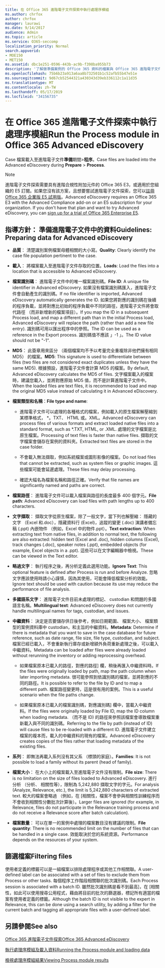 ```yaml
---
title: 在 Office 365 進階電子文件探索中執行處理序模組
ms.author: chrfox
author: chrfox
manager: laurawi
ms.date: 9/14/2017
audience: Admin
ms.topic: article
ms.service: O365-seccomp
localization_priority: Normal
search.appverid:
- MOE150
- MET150
ms.assetid: dbc1e251-0596-443b-ac9b-f398ba955b73
description: '了解做準備案例的 Office 365 資料的檔案與 Office 365 進階電子文件探索分析的準則。  '
ms.openlocfilehash: 75b6b23a913a6aa8b732501b1c52afb55b47e51e
ms.sourcegitcommit: 9d67cb52544321a430343d39eb336112c1a11d35
ms.translationtype: MT
ms.contentlocale: zh-TW
ms.lasthandoff: 05/17/2019
ms.locfileid: "34156735"
---
```

# <a name="run-the-process-module-in-office-365-advanced-ediscovery"></a><span data-ttu-id="e8489-103">在 Office 365 進階電子文件探索中執行處理序模組</span><span class="sxs-lookup"><span data-stu-id="e8489-103">Run the Process module in Office 365 Advanced eDiscovery</span></span>

<span data-ttu-id="e8489-104">Case 檔案載入至進階電子文件**準備**期間\>**程序**。</span><span class="sxs-lookup"><span data-stu-id="e8489-104">Case files are loaded into the Advanced eDiscovery during **Prepare** \> **Process**.</span></span> 
  
> [!NOTE]
> <span data-ttu-id="e8489-p101">進階電子文件探索需要具有進階合規性附加元件的 Office 365 E3，或適用於您組織的 E5 訂閱。如果您沒有該方案，且想要嘗試進階電子文件探索，您可以[註冊 Office 365 企業版 E5 試用版](https://go.microsoft.com/fwlink/p/?LinkID=698279)。</span><span class="sxs-lookup"><span data-stu-id="e8489-p101">Advanced eDiscovery requires an Office 365 E3 with the Advanced Compliance add-on or an E5 subscription for your organization. If you don't have that plan and want to try Advanced eDiscovery, you can [sign up for a trial of Office 365 Enterprise E5](https://go.microsoft.com/fwlink/p/?LinkID=698279).</span></span> 
  
## <a name="guidelines-preparing-data-for-advanced-ediscovery"></a><span data-ttu-id="e8489-107">指導方針： 準備進階電子文件中的資料</span><span class="sxs-lookup"><span data-stu-id="e8489-107">Guidelines: Preparing data for Advanced eDiscovery</span></span>

- <span data-ttu-id="e8489-108">**品質**： 清楚識別案例檔案母體相關的大小寫。</span><span class="sxs-lookup"><span data-stu-id="e8489-108">**Quality**: Clearly identify the case file population pertinent to the case.</span></span>
    
- <span data-ttu-id="e8489-109">**載入**： 將檔案載入至進階電子文件存取的位置。</span><span class="sxs-lookup"><span data-stu-id="e8489-109">**Loads**: Load the files into a location that is accessible to Advanced eDiscovery.</span></span>
    
- <span data-ttu-id="e8489-110">**檔案識別碼**： 進階電子文件中的唯一檔案識別碼。</span><span class="sxs-lookup"><span data-stu-id="e8489-110">**File ID**: A unique file identifier in Advanced eDiscovery.</span></span> <span data-ttu-id="e8489-111">如果沒有檔案識別碼匯入，進階電子文件會自動產生的識別碼。</span><span class="sxs-lookup"><span data-stu-id="e8489-111">If no file identifier is imported, Advanced eDiscovery automatically generates the ID.</span></span> <span data-ttu-id="e8489-112">如果您將對應的識別碼在後續的程序負載，並將對應比初始的程序負載中不同的路徑，進階電子文件將會取代路徑 （而非新增新的檔案項目）。</span><span class="sxs-lookup"><span data-stu-id="e8489-112">If you map the ID in a subsequent Process load, and map a different path than in the initial Process load, Advanced eDiscovery will replace the path (rather than add a new file entry).</span></span> <span data-ttu-id="e8489-113">識別碼可用以匯出程序中的參照。</span><span class="sxs-lookup"><span data-stu-id="e8489-113">The ID can be used as a reference in the Export process.</span></span> <span data-ttu-id="e8489-114">識別碼值不應該 」-1 」。</span><span class="sxs-lookup"><span data-stu-id="e8489-114">The ID value should not be "-1".</span></span>
    
- <span data-ttu-id="e8489-115">**MD5**： 此簽章用來區分 （兩個檔案均不予以考量完全重複除非他們擁有相同 MD5） 的檔案。</span><span class="sxs-lookup"><span data-stu-id="e8489-115">**MD5**: This signature is used to differentiate between files (two files are not considered exact duplicates unless they have the same MD5).</span></span> <span data-ttu-id="e8489-116">根據預設，進階電子文件會計算 MD5 的檔案。</span><span class="sxs-lookup"><span data-stu-id="e8489-116">By default, Advanced eDiscovery calculates the MD5 of files.</span></span> <span data-ttu-id="e8489-117">文字檔案載入的檔案時，建議您載入，並將對應原始 MD5 值，而不是計算進階電子文件中。</span><span class="sxs-lookup"><span data-stu-id="e8489-117">When the loaded files are text files, it is recommended to load and map the original MD5 value instead of calculating it in Advanced eDiscovery.</span></span>
    
- <span data-ttu-id="e8489-118">**檔案類型和名稱**：</span><span class="sxs-lookup"><span data-stu-id="e8489-118">**File type and name**:</span></span>
    
  - <span data-ttu-id="e8489-119">進階電子文件可以處理的各種格式的檔案，例如載入的原生檔案解壓縮到某標準格式， \*。TXT、 HTML 或。XML。</span><span class="sxs-lookup"><span data-stu-id="e8489-119">Advanced eDiscovery can process files of various formats and extract loaded native files into a standard format, such as \*.TXT, HTML, or .XML.</span></span> <span data-ttu-id="e8489-120">處理的文字檔案是比原生檔案。</span><span class="sxs-lookup"><span data-stu-id="e8489-120">Processing of text files is faster than native files.</span></span> <span data-ttu-id="e8489-121">擷取的文字檔案會儲存在案例的資料夾。</span><span class="sxs-lookup"><span data-stu-id="e8489-121">Extracted text files are stored in the case folder.</span></span>
    
  - <span data-ttu-id="e8489-122">不會載入無法擷取，例如系統檔案或圖形影像的檔案。</span><span class="sxs-lookup"><span data-stu-id="e8489-122">Do not load files that cannot be extracted, such as system files or graphic images.</span></span> <span data-ttu-id="e8489-123">這些檔案可能會延遲處理。</span><span class="sxs-lookup"><span data-stu-id="e8489-123">These files may delay processing.</span></span>
    
  - <span data-ttu-id="e8489-124">確認大幅名為檔案名稱和路徑正確。</span><span class="sxs-lookup"><span data-stu-id="e8489-124">Verify that file names are significantly named and paths are correct.</span></span>
    
- <span data-ttu-id="e8489-125">**檔案路徑**： 進階電子文件可以載入檔案與路徑的長度最多 400 個字元。</span><span class="sxs-lookup"><span data-stu-id="e8489-125">**File path**: Advanced eDiscovery can load files with path lengths up to 400 characters.</span></span>
    
- <span data-ttu-id="e8489-126">**文字擷取**： 擷取文字從原生檔案，除了一般文字，當下列也解壓縮： 隱藏的文字 （Excel 和.doc），隱藏資料行 (Excel)，追蹤的變更 (.doc) 演講者備忘稿 (.ppt) 內嵌物件 （例如，Excel 中的物件.ppt）。</span><span class="sxs-lookup"><span data-stu-id="e8489-126">**Text extraction**: When extracting text from native files, in addition to normal text, the following are also extracted: hidden text (Excel and .doc), hidden columns (Excel), track changes (.doc), speaker notes (.ppt), embedded objects (for example, Excel objects in a .ppt).</span></span> <span data-ttu-id="e8489-127">這些可以在文字編輯器中檢視。</span><span class="sxs-lookup"><span data-stu-id="e8489-127">These can be viewed in the Text editor.</span></span>
    
- <span data-ttu-id="e8489-128">**略過文字**： 執行程序之後，再分析定義此選用功能。</span><span class="sxs-lookup"><span data-stu-id="e8489-128">**Ignore Text**: This optional feature is defined after Process is run and before Analyze.</span></span> <span data-ttu-id="e8489-129">忽略文字應該使用時請小心謹慎，因為其使用，可能會降低檔案分析的效能。</span><span class="sxs-lookup"><span data-stu-id="e8489-129">Ignore text should be used with caution because its use may reduce the performance of file analysis.</span></span>
    
- <span data-ttu-id="e8489-130">**多國語系文字**： 進階電子文件目前未處理的標記、 custodian 和問題的多國語言名稱。</span><span class="sxs-lookup"><span data-stu-id="e8489-130">**Multilingual text**: Advanced eDiscovery does not currently handle multilingual names for tags, custodian, and issues.</span></span>
    
- <span data-ttu-id="e8489-131">**中繼資料**： 決定是否要儲存供日後參考，例如日期範圍、 檔案大小、 檔案類型的案例資料庫中 custodian，和主旨的中繼資料。</span><span class="sxs-lookup"><span data-stu-id="e8489-131">**Metadata**: Determine if there is metadata that you want to save in the case database for future reference, such as date range, file size, file type, custodian, and subject.</span></span> <span data-ttu-id="e8489-132">檔案已經已載入，不會重新執行庫存或新增額外負荷重新處理之後，可以載入中繼資料。</span><span class="sxs-lookup"><span data-stu-id="e8489-132">Metadata can be loaded after files were already loaded without rerunning the inventory or adding reprocessing overhead.</span></span> 
    
  - <span data-ttu-id="e8489-133">如果檔案原本已載入的路徑，對應的路徑] 欄，稍後再匯入中繼資料時。</span><span class="sxs-lookup"><span data-stu-id="e8489-133">If the files were originally loaded by path, map the path column when later importing metadata.</span></span> <span data-ttu-id="e8489-134">很可能參照到依識別碼的檔案，並將對應的不同的路徑。</span><span class="sxs-lookup"><span data-stu-id="e8489-134">It is possible to refer to the file by ID and to map a different path.</span></span> <span data-ttu-id="e8489-135">檔案路徑變更時，這是很有用的案例。</span><span class="sxs-lookup"><span data-stu-id="e8489-135">This is a useful scenario when the file paths change.</span></span>
    
  - <span data-ttu-id="e8489-136">如果檔案原本已載入的檔案識別碼，對應識別碼] 欄中，當載入中繼資料。</span><span class="sxs-lookup"><span data-stu-id="e8489-136">If the files were originally loaded by File ID, map the ID column when loading metadata.</span></span> <span data-ttu-id="e8489-137">（而不是 ID) 的路徑來參照該檔案會導致檔案重新載入與不同的識別碼。</span><span class="sxs-lookup"><span data-stu-id="e8489-137">Referring to the file by path (instead of ID) will cause files to be re-loaded with a different ID.</span></span> <span data-ttu-id="e8489-138">進階電子文件建立檔案的複本而，載入的中繼資料的現有的檔案。</span><span class="sxs-lookup"><span data-stu-id="e8489-138">Advanced eDiscovery creates copies of the files rather that loading metadata of the existing files.</span></span>
    
- <span data-ttu-id="e8489-139">**系列**： 即無法再載入系列沒有其父系 （標頭的家庭）。</span><span class="sxs-lookup"><span data-stu-id="e8489-139">**Families**: It is not possible to load a family without its parent (head of family).</span></span> 
    
- <span data-ttu-id="e8489-140">**檔案大小**： 在大小上的檔案載入至進階電子文件沒有限制。</span><span class="sxs-lookup"><span data-stu-id="e8489-140">**File size**: There is no limitation on the size of files loaded to Advanced eDiscovery.</span></span> <span data-ttu-id="e8489-141">進行分析 （分析、 相關性等），限制為 5,242,880 擷取文字的字元。</span><span class="sxs-lookup"><span data-stu-id="e8489-141">For analysis (Analyze, Relevance, etc.), the limit is 5,242,880 characters of extracted text.</span></span> <span data-ttu-id="e8489-142">較大的檔案會略過 （例如，在 [相關性，檔案不會參與相關性訓練程序而不會收到相關性分數批次計算後）。</span><span class="sxs-lookup"><span data-stu-id="e8489-142">Larger files are ignored (for example, in Relevance, files do not participate in the Relevance training process and do not receive a Relevance score after batch calculation).</span></span>
    
- <span data-ttu-id="e8489-143">**檔案數量**： 可以在單一的案例中處理的檔案數目沒有建議的限制。</span><span class="sxs-lookup"><span data-stu-id="e8489-143">**File quantity**: There is no recommended limit on the number of files that can be handled in a single case.</span></span> <span data-ttu-id="e8489-144">效能取決於您的系統資源。</span><span class="sxs-lookup"><span data-stu-id="e8489-144">Performance depends on the resources of your system.</span></span> 
    
## <a name="filtering-files"></a><span data-ttu-id="e8489-145">篩選檔案</span><span class="sxs-lookup"><span data-stu-id="e8489-145">Filtering files</span></span>

<span data-ttu-id="e8489-146">使用者定義的標籤可以是一組檔案以排除處理程序或其他工作相關聯。</span><span class="sxs-lookup"><span data-stu-id="e8489-146">A user-defined label can be associated with a set of files to exclude them from Process or other tasks.</span></span> <span data-ttu-id="e8489-147">每個程序工作階段相關聯的批次識別碼。</span><span class="sxs-lookup"><span data-stu-id="e8489-147">Each Process session is associated with a batch ID.</span></span> <span data-ttu-id="e8489-148">雖然批次識別碼是看不到最高]，在 [相關性，如此可以使用搜尋公用程式，藉由將目前的批次的篩選器，標記所有適當的檔案有使用者定義的標籤。</span><span class="sxs-lookup"><span data-stu-id="e8489-148">Although the batch ID is not visible to the expert in Relevance, this can be done using a search utility, by adding a filter for the current batch and tagging all appropriate files with a user-defined label.</span></span> 
  
## <a name="see-also"></a><span data-ttu-id="e8489-149">另請參閱</span><span class="sxs-lookup"><span data-stu-id="e8489-149">See also</span></span>

[<span data-ttu-id="e8489-150">Office 365 進階電子文件探索</span><span class="sxs-lookup"><span data-stu-id="e8489-150">Office 365 Advanced eDiscovery</span></span>](office-365-advanced-ediscovery.md)
  
[<span data-ttu-id="e8489-151">執行處理序模組及載入資料</span><span class="sxs-lookup"><span data-stu-id="e8489-151">Running the Process module and loading data</span></span>](run-the-process-module-and-load-data-in-advanced-ediscovery.md)
  
[<span data-ttu-id="e8489-152">檢視處理序模組結果</span><span class="sxs-lookup"><span data-stu-id="e8489-152">Viewing Process module results</span></span>](view-process-module-results-in-advanced-ediscovery.md)

